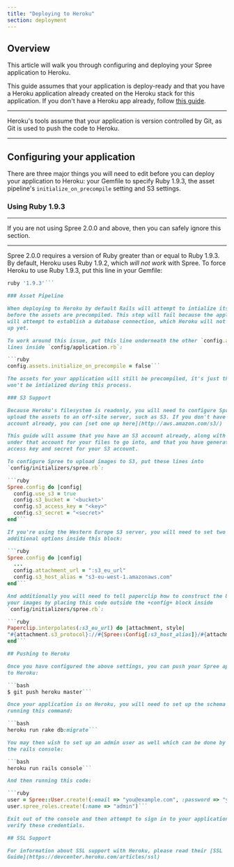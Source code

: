 ```yaml
---
title: "Deploying to Heroku"
section: deployment
---
```


## Overview

This article will walk you through configuring and deploying your Spree
application to Heroku.

This guide assumes that your application is deploy-ready and that you have a
Heroku application already created on the Heroku stack for this application. If
you don't have a Heroku app already, follow [this
guide](https://devcenter.heroku.com/articles/creating-apps).

***
Heroku's tools assume that your application is version controlled by Git, as
Git is used to push the code to Heroku.
***

## Configuring your application

There are three major things you will need to edit before you can deploy your
application to Heroku: your Gemfile to specify Ruby 1.9.3, the asset pipeline's `initialize_on_precompile` setting
and S3 settings.

### Using Ruby 1.9.3

***
If you are not using Spree 2.0.0 and above, then you can safely ignore this section.
***

Spree 2.0.0 requires a version of Ruby greater than or equal to Ruby 1.9.3. By default, Heroku uses Ruby 1.9.2, which *will not work* with Spree. To force Heroku to use Ruby 1.9.3, put this line in your Gemfile:

```ruby
ruby '1.9.3'```

### Asset Pipeline

When deploying to Heroku by default Rails will attempt to intialize itself
before the assets are precompiled. This step will fail because the application
will attempt to establish a database connection, which Heroku will not have set
up yet.

To work around this issue, put this line underneath the other `config.assets`
lines inside `config/application.rb`:

```ruby
config.assets.initialize_on_precompile = false```

The assets for your application will still be precompiled, it's just that Rails
won't be intialized during this process.

### S3 Support

Because Heroku's filesystem is readonly, you will need to configure Spree to
upload the assets to an off-site server, such as S3. If you don't have an S3
account already, you can [set one up here](http://aws.amazon.com/s3/)

This guide will assume that you have an S3 account already, along with a bucket
under that account for your files to go into, and that you have generated the
access key and secret for your S3 account.

To configure Spree to upload images to S3, put these lines into
`config/initializers/spree.rb`:

```ruby
Spree.config do |config|
  config.use_s3 = true
  config.s3_bucket = '<bucket>'
  config.s3_access_key = "<key>"
  config.s3_secret = "<secret>"
end```

If you're using the Western Europe S3 server, you will need to set two
additional options inside this block:

```ruby
Spree.config do |config|
  ...
  config.attachment_url = ":s3_eu_url"
  config.s3_host_alias = "s3-eu-west-1.amazonaws.com"
end```

And additionally you will need to tell paperclip how to construct the URLs for
your images by placing this code outside the +config+ block inside
`config/initializers/spree.rb`:

```ruby
Paperclip.interpolates(:s3_eu_url) do |attachment, style|
"#{attachment.s3_protocol}://#{Spree::Config[:s3_host_alias]}/#{attachment.bucket_name}/#{attachment.path(style).gsub(%r{^/},"")}"
end```

## Pushing to Heroku

Once you have configured the above settings, you can push your Spree application
to Heroku:

```bash
$ git push heroku master```

Once your application is on Heroku, you will need to set up the schema by
running this command:

```bash
heroku run rake db:migrate```

You may then wish to set up an admin user as well which can be done by loading
the rails console:

```bash
heroku run rails console```

And then running this code:

```ruby
user = Spree::User.create!(:email => "you@example.com", :password => "yourpassword")
user.spree_roles.create!(:name => "admin")```

Exit out of the console and then attempt to sign in to your application to
verify these credentials.

## SSL Support

For information about SSL support with Heroku, please read their [SSL
Guide](https://devcenter.heroku.com/articles/ssl)
